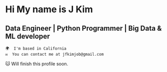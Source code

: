 # Hi My name is J Kim
## Data Engineer | Python Programmer | Big Data & ML developer

    🌍  I'm based in California
    ✉️  You can contact me at jfkimjob@gmail.com

:cat: Will finish this profile soon.


<!--
**kkeyboard/kkeyboard** is a ✨ _special_ ✨ repository because its `README.md` (this file) appears on your GitHub profile.

Here are some ideas to get you started:

- 🔭 I’m currently working on ...
- 🌱 I’m currently learning ...
- 👯 I’m looking to collaborate on ...
- 🤔 I’m looking for help with ...
- 💬 Ask me about ...
- 📫 How to reach me: ...
- 😄 Pronouns: ...
- ⚡ Fun fact: ...
-->
